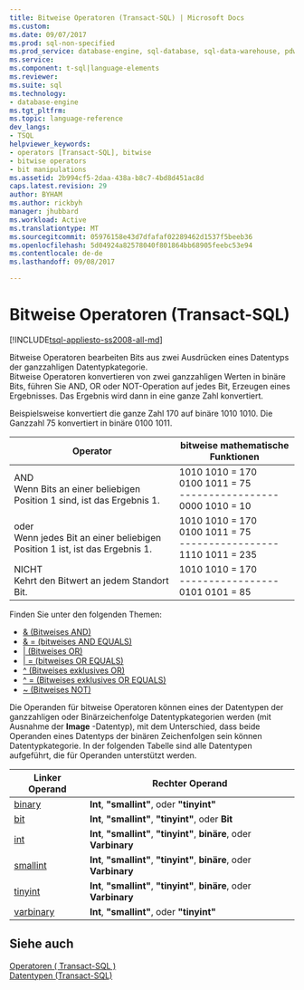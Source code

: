 ```yaml
---
title: Bitweise Operatoren (Transact-SQL) | Microsoft Docs
ms.custom: 
ms.date: 09/07/2017
ms.prod: sql-non-specified
ms.prod_service: database-engine, sql-database, sql-data-warehouse, pdw
ms.service: 
ms.component: t-sql|language-elements
ms.reviewer: 
ms.suite: sql
ms.technology:
- database-engine
ms.tgt_pltfrm: 
ms.topic: language-reference
dev_langs:
- TSQL
helpviewer_keywords:
- operators [Transact-SQL], bitwise
- bitwise operators
- bit manipulations
ms.assetid: 2b994cf5-2daa-438a-b8c7-4bd8d451ac8d
caps.latest.revision: 29
author: BYHAM
ms.author: rickbyh
manager: jhubbard
ms.workload: Active
ms.translationtype: MT
ms.sourcegitcommit: 05976158e43d7dfafaf02289462d1537f5beeb36
ms.openlocfilehash: 5d04924a82578040f801864bb68905feebc53e94
ms.contentlocale: de-de
ms.lasthandoff: 09/08/2017

---
```

# <a name="bitwise-operators-transact-sql"></a>Bitweise Operatoren (Transact-SQL)
[!INCLUDE[tsql-appliesto-ss2008-all-md](../../includes/tsql-appliesto-ss2008-all-md.md)]

  Bitweise Operatoren bearbeiten Bits aus zwei Ausdrücken eines Datentyps der ganzzahligen Datentypkategorie.  
  Bitweise Operatoren konvertieren von zwei ganzzahligen Werten in binäre Bits, führen Sie AND, OR oder NOT-Operation auf jedes Bit, Erzeugen eines Ergebnisses. Das Ergebnis wird dann in eine ganze Zahl konvertiert.  
  
  Beispielsweise konvertiert die ganze Zahl 170 auf binäre 1010 1010.
Die Ganzzahl 75 konvertiert in binäre 0100 1011.

|Operator|bitweise mathematische Funktionen|
|---- |---- |
|AND <br> Wenn Bits an einer beliebigen Position 1 sind, ist das Ergebnis 1. |1010 1010 = 170 <br>0100 1011 =  75 <br>-----------------  <br> 0000 1010 =  10 |
|oder <br> Wenn jedes Bit an einer beliebigen Position 1 ist, ist das Ergebnis 1. |1010 1010 = 170 <br>0100 1011 =  75 <br>-----------------  <br> 1110 1011 = 235|
|NICHT  <br> Kehrt den Bitwert an jedem Standort Bit. |1010 1010 = 170 <br>----------------- <br>  0101 0101 =   85 |
  
Finden Sie unter den folgenden Themen:   
* [& (Bitweises AND)](../../t-sql/language-elements/bitwise-and-transact-sql.md)  
* [& = (bitweises AND EQUALS)](../../t-sql/language-elements/bitwise-and-equals-transact-sql.md)   
* [&#124; (Bitweises OR)](../../t-sql/language-elements/bitwise-or-transact-sql.md)  
* [&#124; = (bitweises OR EQUALS)](../../t-sql/language-elements/bitwise-or-equals-transact-sql.md)   
* [^ (Bitweises exklusives OR)](../../t-sql/language-elements/bitwise-exclusive-or-transact-sql.md)  
* [^ = (Bitweises exklusives OR EQUALS)](../../t-sql/language-elements/bitwise-exclusive-or-equals-transact-sql.md)  
* [~ (Bitweises NOT)](../../t-sql/language-elements/bitwise-not-transact-sql.md)  
  
 Die Operanden für bitweise Operatoren können eines der Datentypen der ganzzahligen oder Binärzeichenfolge Datentypkategorien werden (mit Ausnahme der **Image** -Datentyp), mit dem Unterschied, dass beide Operanden eines Datentyps der binären Zeichenfolgen sein können Datentypkategorie. In der folgenden Tabelle sind alle Datentypen aufgeführt, die für Operanden unterstützt werden.  
  
|Linker Operand|Rechter Operand|  
|------------------|-------------------|  
|[binary](../../t-sql/data-types/binary-and-varbinary-transact-sql.md)|**Int**, **"smallint"**, oder **"tinyint"**|  
|[bit](../../t-sql/data-types/bit-transact-sql.md)|**Int**, **"smallint"**, **"tinyint"**, oder **Bit**|  
|[int](../../t-sql/data-types/int-bigint-smallint-and-tinyint-transact-sql.md)|**Int**, **"smallint"**, **"tinyint"**, **binäre**, oder **Varbinary**|  
|[smallint](../../t-sql/data-types/int-bigint-smallint-and-tinyint-transact-sql.md)|**Int**, **"smallint"**, **"tinyint"**, **binäre**, oder **Varbinary**|  
|[tinyint](../../t-sql/data-types/int-bigint-smallint-and-tinyint-transact-sql.md)|**Int**, **"smallint"**, **"tinyint"**, **binäre**, oder **Varbinary**|  
|[varbinary](../../t-sql/data-types/binary-and-varbinary-transact-sql.md)|**Int**, **"smallint"**, oder **"tinyint"**|  
  
## <a name="see-also"></a>Siehe auch  
 [Operatoren &#40; Transact-SQL &#41;](../../t-sql/language-elements/operators-transact-sql.md)   
 [Datentypen &#40;Transact-SQL&#41;](../../t-sql/data-types/data-types-transact-sql.md)  
  
  

